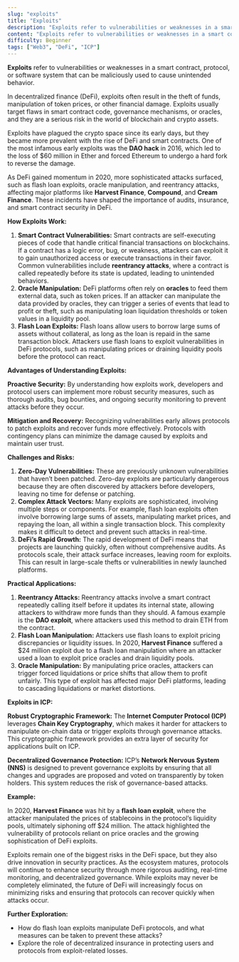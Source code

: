 ```yaml
---
slug: "exploits"
title: "Exploits"
description: "Exploits refer to vulnerabilities or weaknesses in a smart contract, protocol, or software system that can be maliciously used to cause unintended behavior"
content: "Exploits refer to vulnerabilities or weaknesses in a smart contract, protocol, or software system that can be maliciously used to cause unintended behavior."
difficulty: Beginner
tags: ["Web3", "DeFi", "ICP"]
---
```


**Exploits** refer to vulnerabilities or weaknesses in a smart contract, protocol, or software system that can be maliciously used to cause unintended behavior.

In decentralized finance (DeFi), exploits often result in the theft of funds, manipulation of token prices, or other financial damage. Exploits usually target flaws in smart contract code, governance mechanisms, or oracles, and they are a serious risk in the world of blockchain and crypto assets.

Exploits have plagued the crypto space since its early days, but they became more prevalent with the rise of DeFi and smart contracts. One of the most infamous early exploits was the **DAO hack** in 2016, which led to the loss of $60 million in Ether and forced Ethereum to undergo a hard fork to reverse the damage.

As DeFi gained momentum in 2020, more sophisticated attacks surfaced, such as flash loan exploits, oracle manipulation, and reentrancy attacks, affecting major platforms like **Harvest Finance**, **Compound**, and **Cream Finance**. These incidents have shaped the importance of audits, insurance, and smart contract security in DeFi.

**How Exploits Work:**

1. **Smart Contract Vulnerabilities:** Smart contracts are self-executing pieces of code that handle critical financial transactions on blockchains. If a contract has a logic error, bug, or weakness, attackers can exploit it to gain unauthorized access or execute transactions in their favor. Common vulnerabilities include **reentrancy attacks**, where a contract is called repeatedly before its state is updated, leading to unintended behaviors.
2. **Oracle Manipulation:** DeFi platforms often rely on **oracles** to feed them external data, such as token prices. If an attacker can manipulate the data provided by oracles, they can trigger a series of events that lead to profit or theft, such as manipulating loan liquidation thresholds or token values in a liquidity pool.
3. **Flash Loan Exploits:** Flash loans allow users to borrow large sums of assets without collateral, as long as the loan is repaid in the same transaction block. Attackers use flash loans to exploit vulnerabilities in DeFi protocols, such as manipulating prices or draining liquidity pools before the protocol can react.

**Advantages of Understanding Exploits:**

**Proactive Security:** By understanding how exploits work, developers and protocol users can implement more robust security measures, such as thorough audits, bug bounties, and ongoing security monitoring to prevent attacks before they occur.

**Mitigation and Recovery:** Recognizing vulnerabilities early allows protocols to patch exploits and recover funds more effectively. Protocols with contingency plans can minimize the damage caused by exploits and maintain user trust.

**Challenges and Risks:**

1. **Zero-Day Vulnerabilities:** These are previously unknown vulnerabilities that haven’t been patched. Zero-day exploits are particularly dangerous because they are often discovered by attackers before developers, leaving no time for defense or patching.
2. **Complex Attack Vectors:** Many exploits are sophisticated, involving multiple steps or components. For example, flash loan exploits often involve borrowing large sums of assets, manipulating market prices, and repaying the loan, all within a single transaction block. This complexity makes it difficult to detect and prevent such attacks in real-time.
3. **DeFi’s Rapid Growth:** The rapid development of DeFi means that projects are launching quickly, often without comprehensive audits. As protocols scale, their attack surface increases, leaving room for exploits. This can result in large-scale thefts or vulnerabilities in newly launched platforms.

**Practical Applications:**

1. **Reentrancy Attacks:** Reentrancy attacks involve a smart contract repeatedly calling itself before it updates its internal state, allowing attackers to withdraw more funds than they should. A famous example is the **DAO exploit**, where attackers used this method to drain ETH from the contract.
2. **Flash Loan Manipulation:** Attackers use flash loans to exploit pricing discrepancies or liquidity issues. In 2020, **Harvest Finance** suffered a $24 million exploit due to a flash loan manipulation where an attacker used a loan to exploit price oracles and drain liquidity pools.
3. **Oracle Manipulation:** By manipulating price oracles, attackers can trigger forced liquidations or price shifts that allow them to profit unfairly. This type of exploit has affected major DeFi platforms, leading to cascading liquidations or market distortions.

**Exploits in ICP:**

**Robust Cryptographic Framework:** The **Internet Computer Protocol (ICP)** leverages **Chain Key Cryptography**, which makes it harder for attackers to manipulate on-chain data or trigger exploits through governance attacks. This cryptographic framework provides an extra layer of security for applications built on ICP.

**Decentralized Governance Protection:** ICP’s **Network Nervous System (NNS)** is designed to prevent governance exploits by ensuring that all changes and upgrades are proposed and voted on transparently by token holders. This system reduces the risk of governance-based attacks.

**Example:**

In 2020, **Harvest Finance** was hit by a **flash loan exploit**, where the attacker manipulated the prices of stablecoins in the protocol’s liquidity pools, ultimately siphoning off $24 million. The attack highlighted the vulnerability of protocols reliant on price oracles and the growing sophistication of DeFi exploits.

Exploits remain one of the biggest risks in the DeFi space, but they also drive innovation in security practices. As the ecosystem matures, protocols will continue to enhance security through more rigorous auditing, real-time monitoring, and decentralized governance. While exploits may never be completely eliminated, the future of DeFi will increasingly focus on minimizing risks and ensuring that protocols can recover quickly when attacks occur.

**Further Exploration:**

- How do flash loan exploits manipulate DeFi protocols, and what measures can be taken to prevent these attacks?
- Explore the role of decentralized insurance in protecting users and protocols from exploit-related losses.
